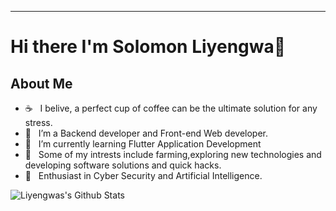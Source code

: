 <!-- <div align="center">
 <img align="left" alt="GIF" src="https://raw.githubusercontent.com/devSouvik/devSouvik/master/gif3.gif"/>
</div> -->

<hr/>

# Hi there I'm Solomon Liyengwa👋

## About Me

- ☕ &nbsp; I belive, a perfect cup of coffee can be the ultimate solution for any stress.
- 💼 &nbsp; I’m a Backend developer and Front-end Web developer.
- 🔭 &nbsp; I’m currently learning Flutter Application Development
- 🤔 &nbsp; Some of my intrests include farming,exploring new technologies and developing software solutions and quick hacks.
- 🌱 &nbsp; Enthusiast in Cyber Security and Artificial Intelligence.

<!-- ## My Tech Stacks
### Database
![MariaDB](https://img.shields.io/badge/MariaDB-003545?style=for-the-badge&logo=mariadb&logoColor=white)
![MySQL](https://img.shields.io/badge/mysql-%2300f.svg?style=for-the-badge&logo=mysql&logoColor=white)
![Redis](https://img.shields.io/badge/redis-%23DD0031.svg?style=for-the-badge&logo=redis&logoColor=white)
![SQLite](https://img.shields.io/badge/sqlite-%2307405e.svg?style=for-the-badge&logo=sqlite&logoColor=white)

### Frontend
![Bootstrap](https://img.shields.io/badge/bootstrap-%23563D7C.svg?style=for-the-badge&logo=bootstrap&logoColor=white)

![Laravel](https://img.shields.io/badge/laravel-%23FF2D20.svg?style=for-the-badge&logo=laravel&logoColor=white)
![NPM](https://img.shields.io/badge/NPM-%23CB3837.svg?style=for-the-badge&logo=npm&logoColor=white)
![Nuxtjs](https://img.shields.io/badge/Nuxt-002E3B?style=for-the-badge&logo=nuxtdotjs&logoColor=#00DC82)
 ![TailwindCSS](https://img.shields.io/badge/tailwindcss-%2338B2AC.svg?style=for-the-badge&logo=tailwind-css&logoColor=white)
 ![Vite](https://img.shields.io/badge/vite-%23646CFF.svg?style=for-the-badge&logo=vite&logoColor=white)
 ![Vue.js](https://img.shields.io/badge/vuejs-%2335495e.svg?style=for-the-badge&logo=vuedotjs&logoColor=%234FC08D)
 ![WordPress](https://img.shields.io/badge/WordPress-%23117AC9.svg?style=for-the-badge&logo=WordPress&logoColor=white)

 ### Hosting/Saas
 ![AWS](https://img.shields.io/badge/AWS-%23FF9900.svg?style=for-the-badge&logo=amazon-aws&logoColor=white)
 ![DigitalOcean](https://img.shields.io/badge/DigitalOcean-%230167ff.svg?style=for-the-badge&logo=digitalOcean&logoColor=white)
 ![Heroku](https://img.shields.io/badge/heroku-%23430098.svg?style=for-the-badge&logo=heroku&logoColor=white)
 ![Vercel](https://img.shields.io/badge/vercel-%23000000.svg?style=for-the-badge&logo=vercel&logoColor=white)
### Mobile
![Flutter](https://img.shields.io/badge/Flutter-%2302569B.svg?style=for-the-badge&logo=Flutter&logoColor=white) -->


<img align="center" src="https://github-readme-stats.vercel.app/api?username=Liyengwas&include_all_commits=true&count_private=true&show_icons=true&line_height=20&title_color=7A7ADB&icon_color=2234AE&text_color=D3D3D3&bg_color=0,000000,130F40" alt="Liyengwas's Github Stats">

